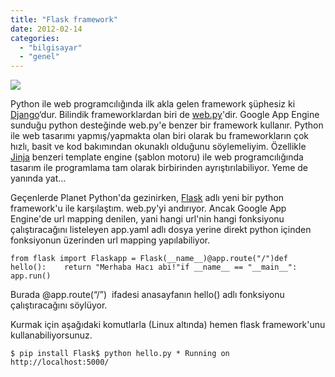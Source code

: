 ```yaml
---
title: "Flask framework"
date: 2012-02-14
categories: 
  - "bilgisayar"
  - "genel"
---
```


[![](/images/logo.png)](http://flask.pocoo.org/static/logo.png)

Python ile web programcılığında ilk akla gelen framework şüphesiz ki [Django](https://www.djangoproject.com/)‘dur. Bilindik frameworklardan biri de [web.py](http://web.py/)'dir. Google App Engine sunduğu python desteğinde web.py'e benzer bir framework kullanır. Python ile web tasarımı yapmış/yapmakta olan biri olarak bu frameworkların çok hızlı, basit ve kod bakımından okunaklı olduğunu söylemeliyim. Özellikle [Jinja](http://jinja.pocoo.org/) benzeri template engine (şablon motoru) ile web programcılığında tasarım ile programlama tam olarak birbirinden ayrıştırılabiliyor. Yeme de yanında yat…

  

Geçenlerde Planet Python'da gezinirken, [Flask](http://flask.pocoo.org/) adlı yeni bir python framework'u ile karşılaştım. web.py'yi andırıyor. Ancak Google App Engine'de url mapping denilen, yani hangi url'nin hangi fonksiyonu çalıştıracağını listeleyen app.yaml adlı dosya yerine direkt python içinden fonksiyonun üzerinden url mapping yapılabiliyor.

```
from flask import Flaskapp = Flask(__name__)@app.route("/")def hello():    return "Merhaba Hacı abi!"if __name__ == "__main__":    app.run()
```

Burada @app.route(“/”)  ifadesi anasayfanın hello() adlı fonksiyonu çalıştıracağını söylüyor. 

  

Kurmak için aşağıdaki komutlarla (Linux altında) hemen flask framework'unu kullanabiliyorsunuz.

```
$ pip install Flask$ python hello.py * Running on http://localhost:5000/
```
